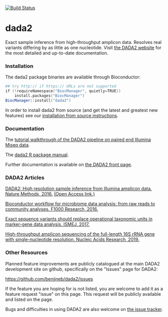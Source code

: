 
[![Build Status](https://app.travis-ci.com/benjjneb/dada2.svg?branch=master)](https://app.travis-ci.com/benjjneb/dada2)

# dada2

Exact sample inference from high-throughput amplicon data. Resolves real variants differing by as little as one nucleotide. Visit [the DADA2 website](https://benjjneb.github.io/dada2/index.html) for the most detailed and up-to-date documentation.

### Installation

The dada2 package binaries are available through Bioconductor:

```S
## try http:// if https:// URLs are not supported
if (!requireNamespace("BiocManager", quietly=TRUE))
    install.packages("BiocManager")
BiocManager::install("dada2")
```

In order to install dada2 from source (and get the latest and greatest new features) see our [installation from source instructions](https://benjjneb.github.io/dada2/dada-installation.html).

### Documentation

The [tutorial walkthrough of the DADA2 pipeline on paired end Illumina Miseq data](https://benjjneb.github.io/dada2/tutorial.html). 

The [dada2 R package manual](https://www.bioconductor.org/packages/3.6/bioc/manuals/dada2/man/dada2.pdf).

Further documentation is available on [the DADA2 front page](http://benjjneb.github.io/dada2/). 

### DADA2 Articles

[DADA2: High resolution sample inference from Illumina amplicon data. Nature Methods, 2016.](http://dx.doi.org/10.1038/nmeth.3869) [(Open Access link.)](http://rdcu.be/ipGh)

[Bioconductor workflow for microbiome data analysis: from raw reads to community analyses. F1000 Research, 2016.](https://f1000research.com/articles/5-1492)

[Exact sequence variants should replace operational taxonomic units in marker-gene data analysis. ISMEJ, 2017.](http://dx.doi.org/10.1038/ismej.2017.119)

[High-throughput amplicon sequencing of the full-length 16S rRNA gene with single-nucleotide resolution. Nucleic Acids Research, 2019.](http://dx.doi.org/10.1093/nar/gkz569)

### Other Resources

Planned feature improvements are publicly catalogued at the main DADA2 development site on github, specifically on the "Issues" page for DADA2:

https://github.com/benjjneb/dada2/issues

If the feature you are hoping for is not listed, you are welcome to add it as a feature request "issue" on this page. This request will be publicly available and listed on the page.

Bugs and difficulties in using DADA2 are also welcome on [the issue tracker](https://github.com/benjjneb/dada2/issues).

